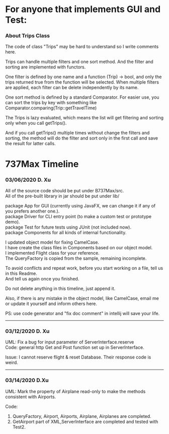 # For anyone that implements GUI and Test: 

### About Trips Class

The code of class "Trips" may be hard to understand so I write comments here.

Trips can handle multiple filters and one sort method. And the filter and sorting are implemented with functors.

One filter is defined by one name and a function (Trip) -> bool, and only the trips returned true from the function will be selected. When multiple filters are applied, each filter can be delete independently by its name.

One sort method is defined by a standard Comparator<Trip>. For easier use, you can sort the trips by key with something like Comparator.comparing(Trip::getTravelTime)

The Trips is lazy evaluated, which means the list will get filtering and sorting only when you call getTrips().

And if you call getTrips() multiple times without change the filters and sorting, the method will do the filter and sort only in the first call and save the result for latter calls.  

# 737Max Timeline

### 03/06/2020 D. Xu
All of the source code should be put under B737Max/src.  
All of the pre-built library in jar should be put under lib/

package App for GUI (currently using JavaFX, we can change it if any of you prefers another one.).  
package Driver for CLI entry point (to make a custom test or prototype demo).  
package Test for future tests using JUnit (not included now).  
package Components for all kinds of internal functionality.

I updated object model for fixing CamelCase.  
I have create the class files in Components based on our object model.  
I implemented Flight class for your reference.  
The QueryFactory is copied from the sample, remaining incomplete.

To avoid conflicts and repeat work, before you start working on a file, tell us in this Readme.  
And tell us again once you finished. 

Do not delete anything in this timeline, just append it.

Also, if there is any mistake in the object model, like CamelCase, email me or update it yourself and inform others here.

PS: use code generator and "fix doc comment" in intellij will save your life.

---

### 03/12/2020 D. Xu
UML: Fix a bug for input parameter of ServerInterface.reserve  
Code: general http Get and Post function set up in ServerInterface.

Issue: I cannot reserve flight & reset Database. Their response code is weird. 

---

### 03/14/2020 D.Xu
UML: Mark the property of Airplane read-only to make the methods consistent with Airports.  

Code:
  1. QueryFactory, Airport, Airports, Airplane, Airplanes are completed.  
  2. GetAirport part of XML,ServerInterface are completed and tested with Test2.  
  
      
     


